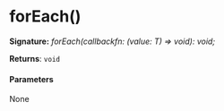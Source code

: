 # forEach()





**Signature:** _forEach(callbackfn: (value: T) => void): void;_

**Returns**: `void`





#### Parameters
None


